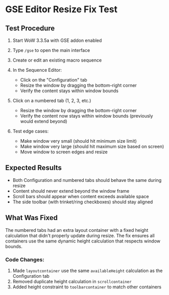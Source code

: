 # GSE Editor Resize Fix Test

## Test Procedure

1. Start WoW 3.3.5a with GSE addon enabled
2. Type `/gse` to open the main interface
3. Create or edit an existing macro sequence
4. In the Sequence Editor:
   - Click on the "Configuration" tab
   - Resize the window by dragging the bottom-right corner
   - Verify the content stays within window bounds
   
5. Click on a numbered tab (1, 2, 3, etc.)
   - Resize the window by dragging the bottom-right corner
   - Verify the content now stays within window bounds (previously would extend beyond)
   
6. Test edge cases:
   - Make window very small (should hit minimum size limit)
   - Make window very large (should hit maximum size based on screen)
   - Move window to screen edges and resize

## Expected Results

- Both Configuration and numbered tabs should behave the same during resize
- Content should never extend beyond the window frame
- Scroll bars should appear when content exceeds available space
- The side toolbar (with trinket/ring checkboxes) should stay aligned

## What Was Fixed

The numbered tabs had an extra layout container with a fixed height calculation that didn't properly update during resize. The fix ensures all containers use the same dynamic height calculation that respects window bounds.

### Code Changes:
1. Made `layoutcontainer` use the same `availableHeight` calculation as the Configuration tab
2. Removed duplicate height calculation in `scrollcontainer`
3. Added height constraint to `toolbarcontainer` to match other containers